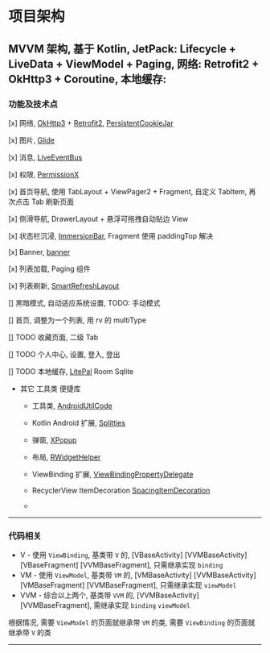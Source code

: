 # 项目架构

## MVVM 架构, 基于 Kotlin, JetPack: Lifecycle + LiveData + ViewModel + Paging, 网络: Retrofit2 + OkHttp3 + Coroutine, 本地缓存: 

### 功能及技术点

[x] 网络, [OkHttp3](https://github.com/square/okhttp) + [Retrofit2](https://github.com/square/retrofit), [PersistentCookieJar](https://github.com/franmontiel/PersistentCookieJar)

[x] 图片, [Glide](https://github.com/bumptech/glide)

[x] 消息, [LiveEventBus](https://github.com/JeremyLiao/LiveEventBus)

[x] 权限, [PermissionX](https://github.com/guolindev/PermissionX)

[x] 首页导航, 使用 TabLayout + ViewPager2 + Fragment, 自定义 TabItem, 再次点击 Tab 刷新页面

[x] 侧滑导航, DrawerLayout + 悬浮可拖拽自动贴边 View

[x] 状态栏沉浸, [ImmersionBar](https://github.com/gyf-dev/ImmersionBar), Fragment 使用 paddingTop 解决

[x] Banner, [banner](https://github.com/youth5201314/banner)

[x] 列表加载, Paging 组件

[x] 列表刷新, [SmartRefreshLayout](https://github.com/scwang90/SmartRefreshLayout) 

[] 黑暗模式, 自动适应系统设置, TODO: 手动模式

[] 首页, 调整为一个列表, 用 rv 的 multiType

[] TODO 收藏页面, 二级 Tab

[] TODO 个人中心, 设置, 登入, 登出

[] TODO 本地缓存, [LitePal](https://github.com/guolindev/LitePal) Room Sqlite

- 其它 工具类 便捷库

  - 工具类, [AndroidUtilCode](https://github.com/Blankj/AndroidUtilCode)

  - Kotlin Android 扩展, [Splitties](https://github.com/LouisCAD/Splitties)

  - 弹窗, [XPopup](https://github.com/li-xiaojun/XPopup)

  - 布局, [RWidgetHelper](https://github.com/RuffianZhong/RWidgetHelper)

  - ViewBinding 扩展, [ViewBindingPropertyDelegate](https://github.com/androidbroadcast/ViewBindingPropertyDelegate)

  - RecyclerView ItemDecoration [SpacingItemDecoration](https://github.com/grzegorzojdana/SpacingItemDecoration)

  - 

---

### 代码相关

- V - 使用 `ViewBinding`, 基类带 `V` 的, [VBaseActivity] [VVMBaseActivity] [VBaseFragment] [VVMBaseFragment], 只需继承实现 `binding`
- VM - 使用 `ViewModel`, 基类带 `VM` 的, [VMBaseActivity] [VVMBaseActivity] [VMBaseFragment] [VVMBaseFragment], 只需继承实现 `viewModel`
- VVM - 综合以上两个, 基类带 `VVM` 的, [VVMBaseActivity] [VVMBaseFragment], 需继承实现 `binding` `viewModel`

根据情况, 需要 `ViewModel` 的页面就继承带 `VM` 的类, 需要 `ViewBinding` 的页面就继承带 `V` 的类

---

